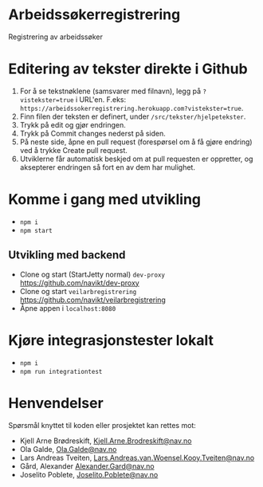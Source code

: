Arbeidssøkerregistrering
================

Registrering av arbeidssøker

# Editering av tekster direkte i Github
1. For å se tekstnøklene (samsvarer med filnavn), legg på `?vistekster=true` i URL'en. F.eks: `https://arbeidssokerregistrering.herokuapp.com?vistekster=true`.
2. Finn filen der teksten er definert, under `/src/tekster/hjelpetekster`.
3. Trykk på edit og gjør endringen.
4. Trykk på Commit changes nederst på siden.
5. På neste side, åpne en pull request (forespørsel om å få gjøre endring) ved å trykke Create pull request.
6. Utviklerne får automatisk beskjed om at pull requesten er oppretter, og aksepterer endringen så fort en av dem har mulighet.

# Komme i gang med utvikling
* `npm i` 
* `npm start`

## Utvikling med backend

* Clone og start (StartJetty normal) `dev-proxy`  https://github.com/navikt/dev-proxy
* Clone og start `veilarbregistrering` https://github.com/navikt/veilarbregistrering
* Åpne appen i `localhost:8080`

# Kjøre integrasjonstester lokalt
* `npm i` 
* `npm run integrationtest`

# Henvendelser

Spørsmål knyttet til koden eller prosjektet kan rettes mot:

* Kjell Arne Brødreskift, Kjell.Arne.Brodreskift@nav.no
* Ola Galde, Ola.Galde@nav.no
* Lars Andreas Tveiten, Lars.Andreas.van.Woensel.Kooy.Tveiten@nav.no
* Gård, Alexander Alexander.Gard@nav.no
* Joselito Poblete, Joselito.Poblete@nav.no
